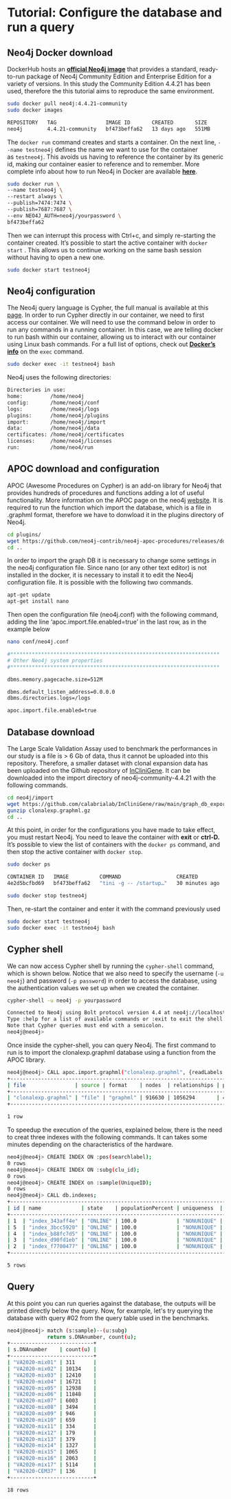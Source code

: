 # Tutorial: Configure the database and run a query

## Neo4j Docker download

DockerHub hosts an **[official Neo4j image](https://hub.docker.com/_/neo4j)** that provides a standard, ready-to-run package of Neo4j Community Edition and Enterprise Edition for a variety of versions. In this study the Community Edition 4.4.21 has been used, therefore the this tutorial aims to reproduce the same environment.

```bash
sudo docker pull neo4j:4.4.21-community
sudo docker images

REPOSITORY   TAG                IMAGE ID       CREATED       SIZE
neo4j        4.4.21-community   bf473beffa62   13 days ago   551MB
```

The `docker run` command creates and starts a container. On the next line, `--name testneo4j` defines the name we want to use for the container as `testneo4j`. This avoids us having to reference the container by its generic id, making our container easier to reference and to remember.
More complete info about how to run Neo4j in Docker are available [**here**](https://neo4j.com/developer/docker-run-neo4j/).

```bash
sudo docker run \
--name testneo4j \
--restart always \
--publish=7474:7474 \
--publish=7687:7687 \
--env NEO4J_AUTH=neo4j/yourpassword \
bf473beffa62
```

Then we can interrupt this process with Ctrl+c, and simply re-starting the container created. 
It’s possible to start the active container with `docker start` . 
This allows us to continue working on the same bash session without having to open a new one.

```bash
sudo docker start testneo4j
```

## Neo4j configuration

The Neo4j query language is Cypher, the full manual is available at this [page](https://neo4j.com/docs/cypher-manual/current/introduction/).
In order to run Cypher directly in our container, we need to first access our container. We will need to use the command below in order to run any commands in a running container. In this case, we are telling docker to run bash within our container, allowing us to interact with our container using Linux bash commands. For a full list of options, check out **[Docker’s info](https://docs.docker.com/engine/reference/commandline/exec/)** on the `exec` command.

```bash
sudo docker exec -it testneo4j bash
```

Neo4j uses the following directories:

```bash
Directories in use:
home:         /home/neo4j
config:       /home/neo4j/conf
logs:         /home/neo4j/logs
plugins:      /home/neo4j/plugins
import:       /home/neo4j/import
data:         /home/neo4j/data
certificates: /home/neo4j/certificates
licenses:     /home/neo4j/licenses
run:          /home/neo4/run
```

## APOC download and configuration

APOC (Awesome Procedures on Cypher) is an add-on library for Neo4j that provides hundreds of procedures and functions adding a lot of useful functionality. More information on the APOC page on the neo4j [website](https://neo4j.com/labs/apoc/). 
It is required to run the function which import the database, which is a file in .graphml format, therefore we have to donwload it in the plugins directory of Neo4j.

```bash
cd plugins/
wget https://github.com/neo4j-contrib/neo4j-apoc-procedures/releases/download/4.4.0.18/apoc-4.4.0.18-all.jar
cd ..
```

In order to import the graph DB it is necessary to change some settings in the neo4j configuration file. 
Since nano (or any other text editor) is not installed in the docker, it is necessary to install it to edit the Neo4j configuration file. It is possible with the following two commands.

```bash
apt-get update
apt-get install nano
```

Then open the configuration file (neo4j.conf) with the following command, adding the line ‘apoc.import.file.enabled=true’ in the last row, as in the example below

```bash
nano conf/neo4j.conf
```

```bash
#********************************************************************
# Other Neo4j system properties
#********************************************************************

dbms.memory.pagecache.size=512M

dbms.default_listen_address=0.0.0.0
dbms.directories.logs=/logs

apoc.import.file.enabled=true
```

## Database download

The Large Scale Validation Assay used to benchmark the performances in our study is a file is > 6 Gb of data, thus it cannot be uploaded into this repository. Therefore, a smaller dataset with clonal expansion data has been uploaded on the Github repository of [InCliniGene](https://github.com/calabrialab/InCliniGene/raw/main/graph_db_export/clonalexp.graphml.gz). It can be downloaded into the import directory of neo4j-community-4.4.21 with the following commands.

```bash
cd neo4j/import
wget https://github.com/calabrialab/InCliniGene/raw/main/graph_db_export/clonalexp.graphml.gz
gunzip clonalexp.graphml.gz
cd ..
```

At this point, in order for the configurations you have made to take effect, you must restart Neo4j. You need to leave the container with **exit** or **ctrl-D.**
It’s possible to view the list of containers with the `docker ps` command, and then stop the active container with `docker stop`.

```bash
sudo docker ps

CONTAINER ID   IMAGE          COMMAND                  CREATED          STATUS          PORTS                                                                                            NAMES
4e2d5bcfbd69   bf473beffa62   "tini -g -- /startup…"   30 minutes ago   Up 30 minutes   0.0.0.0:7474->7474/tcp, :::7474->7474/tcp, 7473/tcp, 0.0.0.0:7687->7687/tcp, :::7687->7687/tcp   testneo4j

sudo docker stop testneo4j
```

Then, re-start the container and enter it with the command previously used

```bash
sudo docker start testneo4j
sudo docker exec -it testneo4j bash
```

## Cypher shell

We can now access Cypher shell by running the `cypher-shell` command, which is shown below. Notice that we also need to specify the username (`-u neo4j`) and password (`-p password`) in order to access the database, using the authentication values we set up when we created the container.

```bash
cypher-shell -u neo4j -p yourpassword

Connected to Neo4j using Bolt protocol version 4.4 at neo4j://localhost:7687 as user neo4j.
Type :help for a list of available commands or :exit to exit the shell.
Note that Cypher queries must end with a semicolon.
neo4j@neo4j>
```

Once inside the cypher-shell, you can query Neo4j. The first command to run is to import the clonalexp.graphml database using a function from the APOC library.

```bash
neo4j@neo4j> CALL apoc.import.graphml("clonalexp.graphml", {readLabels: true});
+-----------------------------------------------------------------------------------------------------------------------------------+
| file                | source | format    | nodes  | relationships | properties | time  | rows | batchSize | batches | done | data |
+-----------------------------------------------------------------------------------------------------------------------------------+
| "clonalexp.graphml" | "file" | "graphml" | 916630 | 1056294       | 4811655    | 34505 | 0    | -1        | 0       | TRUE | NULL |
+-----------------------------------------------------------------------------------------------------------------------------------+

1 row
```
To speedup the execution of the queries, explained below, there is the need to creat three indexes with the following commands.
It can takes some minutes depending on the characteristics of the hardware.

```bash
neo4j@neo4j> CREATE INDEX ON :pos(searchlabel);
0 rows
neo4j@neo4j> CREATE INDEX ON :subg(clu_id);
0 rows
neo4j@neo4j> CREATE INDEX on :sample(UniqueID);
0 rows
neo4j@neo4j> CALL db.indexes;
+-------------------------------------------------------------------------------------------------------------------------------------------------------+
| id | name             | state    | populationPercent | uniqueness  | type     | entityType     | labelsOrTypes | properties      | provider           |
+-------------------------------------------------------------------------------------------------------------------------------------------------------+
| 1  | "index_343aff4e" | "ONLINE" | 100.0             | "NONUNIQUE" | "LOOKUP" | "NODE"         | []            | []              | "token-lookup-1.0" |
| 5  | "index_3bcc5920" | "ONLINE" | 100.0             | "NONUNIQUE" | "BTREE"  | "NODE"         | ["sample"]    | ["UniqueID"]    | "native-btree-1.0" |
| 4  | "index_b88fc7d5" | "ONLINE" | 100.0             | "NONUNIQUE" | "BTREE"  | "NODE"         | ["subg"]      | ["clu_id"]      | "native-btree-1.0" |
| 3  | "index_d90fd1eb" | "ONLINE" | 100.0             | "NONUNIQUE" | "BTREE"  | "NODE"         | ["pos"]       | ["searchlabel"] | "native-btree-1.0" |
| 2  | "index_f7700477" | "ONLINE" | 100.0             | "NONUNIQUE" | "LOOKUP" | "RELATIONSHIP" | []            | []              | "token-lookup-1.0" |
+-------------------------------------------------------------------------------------------------------------------------------------------------------+

5 rows
```

## Query

At this point you can run queries against the database, the outputs will be printed directly below the query.
Now, for example, let's try querying the database with query #02 from the query table used in the benchmarks.

```bash
neo4j@neo4j> match (s:sample)--(u:subg)
             return s.DNAnumber, count(u);
+---------------------------+
| s.DNAnumber    | count(u) |
+---------------------------+
| "VA2020-mix01" | 311      |
| "VA2020-mix02" | 10134    |
| "VA2020-mix03" | 12410    |
| "VA2020-mix04" | 16721    |
| "VA2020-mix05" | 12938    |
| "VA2020-mix06" | 11848    |
| "VA2020-mix07" | 6003     |
| "VA2020-mix08" | 3494     |
| "VA2020-mix09" | 946      |
| "VA2020-mix10" | 659      |
| "VA2020-mix11" | 334      |
| "VA2020-mix12" | 179      |
| "VA2020-mix13" | 379      |
| "VA2020-mix14" | 1327     |
| "VA2020-mix15" | 1065     |
| "VA2020-mix16" | 2063     |
| "VA2020-mix17" | 5114     |
| "VA2020-CEM37" | 136      |
+---------------------------+

18 rows
```
